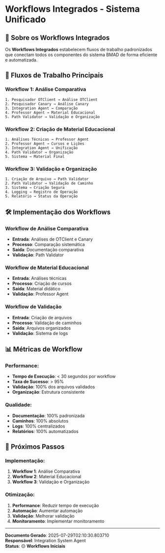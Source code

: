 
# Workflows Integrados - Sistema Unificado

## 🎯 **Sobre os Workflows Integrados**

Os **Workflows Integrados** estabelecem fluxos de trabalho padronizados que conectam todos os componentes do sistema BMAD de forma eficiente e automatizada.

## 🔄 **Fluxos de Trabalho Principais**

### **Workflow 1: Análise Comparativa**
```
1. Pesquisador OTClient → Análise OTClient
2. Pesquisador Canary → Análise Canary
3. Integration Agent → Comparação
4. Professor Agent → Material Educacional
5. Path Validator → Validação e Organização
```

### **Workflow 2: Criação de Material Educacional**
```
1. Análises Técnicas → Professor Agent
2. Professor Agent → Cursos e Lições
3. Integration Agent → Unificação
4. Path Validator → Organização
5. Sistema → Material Final
```

### **Workflow 3: Validação e Organização**
```
1. Criação de Arquivo → Path Validator
2. Path Validator → Validação de Caminho
3. Sistema → Criação Segura
4. Logging → Registro de Operação
5. Relatório → Status da Operação
```

## 🛠️ **Implementação dos Workflows**

### **Workflow de Análise Comparativa**
- **Entrada**: Análises de OTClient e Canary
- **Processo**: Comparação sistemática
- **Saída**: Documentação comparativa
- **Validação**: Path Validator

### **Workflow de Material Educacional**
- **Entrada**: Análises técnicas
- **Processo**: Criação de cursos
- **Saída**: Material didático
- **Validação**: Professor Agent

### **Workflow de Validação**
- **Entrada**: Criação de arquivos
- **Processo**: Validação de caminhos
- **Saída**: Arquivos organizados
- **Validação**: Sistema de logs

## 📊 **Métricas de Workflow**

### **Performance:**
- **Tempo de Execução**: < 30 segundos por workflow
- **Taxa de Sucesso**: > 95%
- **Validação**: 100% dos arquivos validados
- **Organização**: Estrutura consistente

### **Qualidade:**
- **Documentação**: 100% padronizada
- **Caminhos**: 100% absolutos
- **Logs**: 100% centralizados
- **Relatórios**: 100% automatizados

## 🎯 **Próximos Passos**

### **Implementação:**
1. **Workflow 1**: Análise Comparativa
2. **Workflow 2**: Material Educacional
3. **Workflow 3**: Validação e Organização

### **Otimização:**
1. **Performance**: Reduzir tempo de execução
2. **Automação**: Aumentar automação
3. **Validação**: Melhorar validação
4. **Monitoramento**: Implementar monitoramento

---

**Documento Gerado**: 2025-07-29T02:10:30.803710  
**Responsável**: Integration System Agent  
**Status**: 🟡 **Workflows Iniciais**
